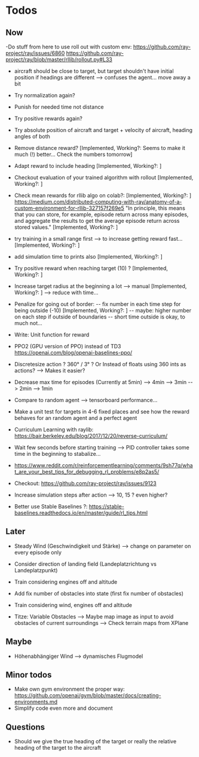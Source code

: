 # Todos
## Now
-Do stuff from here to use roll out with custom env:
https://github.com/ray-project/ray/issues/6860
https://github.com/ray-project/ray/blob/master/rllib/rollout.py#L33

- aircraft should be close to target, but target shouldn't have initial position if headings are different 
--> confuses the agent... move away a bit

- Try normalization again?

- Punish for needed time not distance

- Try positive rewards again?

- Try absolute position of aircraft and target + velocity of aircraft, heading angles of both
- Remove distance reward? [Implemented, Working?: Seems to make it much (!) better... Check the numbers tomorrow]
- Adapt reward to include heading [Implemented, Working?: ]
- Checkout evaluation of your trained algorithm with rollout [Implemented, Working?: ]
- Check mean rewards for rllib algo on colab?: [Implemented, Working?: ]
https://medium.com/distributed-computing-with-ray/anatomy-of-a-custom-environment-for-rllib-327157f269e5
"In principle, this means that you can store, for example, episode return across many episodes, 
and aggregate the results to get the average episode return across stored values." [Implemented, Working?: ]
- try training in a small range first --> to increase getting reward fast... [Implemented, Working?: ]
- add simulation time to prints also [Implemented, Working?: ]

- Try positive reward when reaching target (10) ? [Implemented, Working?: ]

- Increase target radius at the beginning a lot 
    --> manual [Implemented, Working?: ]
    --> reduce with time... 
    
- Penalize for going out of border:
-- fix number in each time step for being outside (-10) [Implemented, Working?: ]
-- maybe: higher number on each step if outside of boundaries 
-- short time outside is okay, to much not...

- Write: Unit function for reward

- PPO2 (GPU version of PPO) instead of TD3 https://openai.com/blog/openai-baselines-ppo/ 

- Discretesize action ? 360° / 3° ? Or Instead of floats using 360 ints as actions? --> Makes it easier?

- Decrease max time for episodes (Currently at 5min)
--> 4min
--> 3min
--> 2min
--> 1min

- Compare to random agent --> tensorboard performance...

- Make a unit test for targets in 4-6 fixed places and see how the reward behaves for an random agent and a perfect agent 
- Curriculum Learning with raylib: https://bair.berkeley.edu/blog/2017/12/20/reverse-curriculum/
- Wait few seconds before starting training --> PID controller takes some time in the beginning to stabalize...
- https://www.reddit.com/r/reinforcementlearning/comments/9sh77q/what_are_your_best_tips_for_debugging_rl_problems/e8p2as5/
- Checkout: https://github.com/ray-project/ray/issues/9123

- Increase simulation steps after action --> 10, 15 ? even higher?

- Better use Stable Baselines ?: https://stable-baselines.readthedocs.io/en/master/guide/rl_tips.html


## Later
- Steady Wind (Geschwindigkeit und Stärke) --> change on parameter on every episode only
- Consider direction of landing field (Landeplatzrichtung vs Landeplatzpunkt)
- Train considering engines off and altitude
- Add fix number of obstacles into state (first fix number of obstacles) 
- Train considering wind, engines off and altitude

- Titze: Variable Obstacles 
--> Maybe map image as input to avoid obstacles of current surroundings 
--> Check terrain maps from XPlane


## Maybe
- Höhenabhängiger Wind --> dynamisches Flugmodel

## Minor todos
- Make own gym environment the proper way: https://github.com/openai/gym/blob/master/docs/creating-environments.md
- Simplify code even more and document

## Questions
- Should we give the true heading of the target or really the relative heading of the target to the aircraft